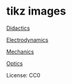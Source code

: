 # tikz images

[Didactics](didactics.md)

[Electrodynamics](electrodynamics.md)

[Mechanics](mechanics.md)

[Optics](optics.md)

License: CC0
